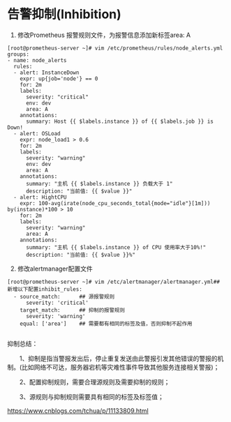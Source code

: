# 告警抑制(Inhibition)

1.  修改Prometheus 报警规则文件，为报警信息添加新标签area: A

```
[root@prometheus-server ~]# vim /etc/prometheus/rules/node_alerts.yml 
groups:
- name: node_alerts
  rules:
  - alert: InstanceDown
    expr: up{job='node'} == 0
    for: 2m
    labels:
      severity: "critical"
      env: dev
      area: A
    annotations:
      summary: Host {{ $labels.instance }} of {{ $labels.job }} is Down!
  - alert: OSLoad
    expr: node_load1 > 0.6
    for: 2m
    labels:
      severity: "warning"
      env: dev
      area: A
    annotations:
      summary: "主机 {{ $labels.instance }} 负载大于 1"
      description: "当前值: {{ $value }}"
  - alert: HightCPU 
    expr: 100-avg(irate(node_cpu_seconds_total{mode="idle"}[1m])) by(instance)*100 > 10
    for: 2m  
    labels: 
      severity: "warning"
      area: A
    annotations:
      summary: "主机 {{ $labels.instance }} of CPU 使用率大于10%!"
      description: "当前值: {{ $value }}%"
```

2.   修改alertmanager配置文件

```
[root@prometheus-server ~]# vim /etc/alertmanager/alertmanager.yml## 新增以下配置inhibit_rules:
  - source_match:      ## 源报警规则
      severity: 'critical' 
    target_match:      ## 抑制的报警规则
      severity: 'warning'
    equal: ['area']    ## 需要都有相同的标签及值，否则抑制不起作用
 
```
 
  抑制总结：

　　1、抑制是指当警报发出后，停止重复发送由此警报引发其他错误的警报的机制。(比如网络不可达，服务器宕机等灾难性事件导致其他服务连接相关警报)；

　　2、配置抑制规则，需要合理源规则及需要抑制的规则；

　　3、源规则与抑制规则需要具有相同的标签及标签值；


https://www.cnblogs.com/tchua/p/11133809.html